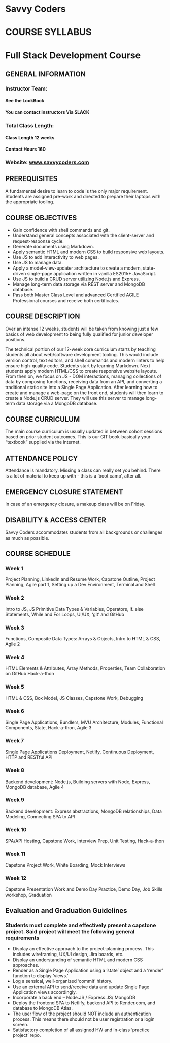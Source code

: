 # <b>Savvy Coders</b>
# <b>COURSE SYLLABUS</b>
# Full Stack Development Course

## <b>GENERAL INFORMATION</b>

### <b>Instructor Team:</b>
#### See the LookBook
#### You can contact instructors Via SLACK

### <b>Total Class Length:</b>
#### Class Length 12 weeks
#### Contact Hours 160

### <b>Website:   www.savvycoders.com</b>


## <b>PREREQUISITES</b>
<p>A fundamental desire to learn to code is the only major requirement. Students are assigned pre-work and directed to prepare their laptops with the appropriate tooling.</p>

## <b>COURSE OBJECTIVES</b>
<ul>
  <li>Gain confidence with shell commands and git.</li>
  <li>Understand general concepts associated with the client-server and request-response cycle.</li>
  <li>Generate documents using Markdown.</li>
  <li>Apply semantic HTML and modern CSS to build responsive web layouts.</li>
  <li>Use JS to add interactivity to web pages.</li>
  <li>Use JS to manage data.</li>
  <li>Apply a model-view-updater architecture to create a modern, state-driven single-page application written in vanilla ES2015+ JavaScript.</li>
  <li>Use JS to build a CRUD server utilizing Node.js and Express.</li>
  <li>Manage long-term data storage via REST server and MongoDB database.</li>
  <li>Pass both Master Class Level and advanced Certified AGILE Professional courses and receive both certificates.</li>
</ul>

## <b>COURSE DESCRIPTION</b>
<p>Over an intense 12 weeks, students will be taken from knowing just a few basics of web development to being fully qualified for junior developer positions.</p>

<p>The technical portion of our 12-week core curriculum starts by teaching students all about web/software development tooling. This would include version control, text editors, and shell commands and modern linters to help ensure high-quality code. Students start by learning Markdown. Next students apply modern HTML/CSS to create responsive website layouts. From then on, we focus on JS - DOM interactions, managing collections of data by composing functions, receiving data from an API, and converting a traditional static site into a Single Page Application.   After learning how to create and manage a web-page on the front end, students will then learn to create a Node.js CRUD server. They will use this server to manage long-term data storage via a MongoDB database.</p>

## <b>COURSE CURRICULUM</b>
<p>The main course curriculum is usually updated in between cohort sessions based on prior student outcomes. This is our GIT book-basically your “textbook” supplied via the internet.</p>

## <b>ATTENDANCE POLICY</b>
<p>Attendance is mandatory. Missing a class can really set you behind. There is a lot of material to keep up with - this is a ‘boot camp’, after all.</p>

## EMERGENCY CLOSURE STATEMENT
<p>In case of an emergency closure, a makeup class will be on Friday.</p>

## DISABILITY & ACCESS CENTER
<p>Savvy Coders accommodates students from all backgrounds or challenges as much as possible.</p>

## COURSE SCHEDULE

### Week 1
<p>Project Planning, LinkedIn and Resume Work, Capstone Outline, Project Planning, Agile part 1, Setting up a Dev Environment, Terminal and Shell</p>

### Week 2
<p>Intro to JS, JS Primitive Data Types & Variables, Operators, If..else Statements, While and For Loops, UI/UX, ‘git’ and GitHub</p>

### Week 3
<p>Functions, Composite Data Types: Arrays & Objects, Intro to HTML & CSS, Agile 2</p>

### Week 4
<p>HTML Elements & Attributes, Array Methods, Properties, Team Collaboration on GitHub Hack-a-thon</p>

### Week 5
<p>HTML & CSS, Box Model, JS Classes, Capstone Work, Debugging</p>

### Week 6
<p>Single Page Applications, Bundlers, MVU Architecture, Modules, Functional Components, State, Hack-a-thon, Agile 3</p>

### Week 7
<p>Single Page Applications Deployment, Netlify, Continuous Deployment, HTTP and RESTful API</p>

### Week 8
Backend development: Node.js, Building servers with Node, Express, MongoDB database, Agile 4

### Week 9
<p>Backend development: Express abstractions, MongoDB relationships, Data Modeling, Connecting SPA to API</p>

### Week 10
<p>SPA/API Hosting, Capstone Work, Interview Prep, Unit Testing, Hack-a-thon</p>

### Week 11
<p>Capstone Project Work, White Boarding, Mock Interviews</p>

### Week 12
<p>Capstone Presentation Work and Demo Day Practice, Demo Day, Job Skills workshop, Graduation</p>

## <b>Evaluation and Graduation Guidelines</b>

### Students must complete and effectively present a capstone project. Said project will meet the following general requirements
<ul>
  <li>Display an effective approach to the project-planning process. This includes wireframing, UX/UI design, Jira boards, etc.</li>
  <li>Display an understanding of semantic HTML and modern CSS approaches.</li>
  <li>Render as a Single Page Application using a ‘state’ object and a ‘render’ function to display ‘views.’</li>
  <li>Log a sensical, well-organized ‘commit’ history.</li>
  <li>Use an external API to send/receive data and update Single Page Application views accordingly.</li>
  <li>Incorporate a back end – Node.JS / Express.JS/ MongoDB</li>
  <li>Deploy the frontend SPA to Netlify, backend API to Render.com, and database to MongoDB Atlas.</li>
  <li>The user flow of the project should NOT include an authentication process. This means there should not be user registration or a login screen.</li>
  <li>Satisfactory completion of all assigned HW and in-class ‘practice project’ repo.</li>
</ul>
